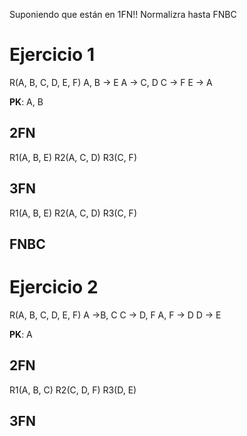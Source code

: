 Suponiendo que están en 1FN!! Normalizra hasta FNBC
# Ejercicio 1
R(A, B, C, D, E, F)
A, B -> E
A -> C, D
C -> F
E -> A

**PK**: A, B
## 2FN
R1(A, B, E)
R2(A, C, D)
R3(C, F)
## 3FN
R1(A, B, E)
R2(A, C, D)
R3(C, F)
## FNBC

# Ejercicio 2
R(A, B, C, D, E, F)
A ->B, C
C -> D, F
A, F -> D
D -> E

**PK**: A
## 2FN
R1(A, B, C)
R2(C, D, F)
R3(D, E)
## 3FN
